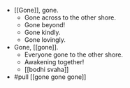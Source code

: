 - [[Gone]], gone.
	- Gone across to the other shore.
	- Gone beyond!
  - Gone kindly.
  - Gone lovingly.
- Gone, [[gone]].
	- Everyone gone to the other shore.
	- Awakening together!
	- [[bodhi svaha]]
- #pull [[gone gone gone]]
